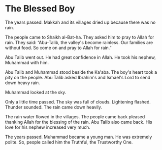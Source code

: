 The Blessed Boy
===============

The years passed. Makkah and its villages dried up because there was no
rain.

The people came to Shaikh al-Bat-ha. They asked him to pray to Allah for
rain. They said: “Abu-Talib, the valley's become rainless. Our families
are without food. So come on and pray to Allah for rain.”

Abu Talib went out. He had great confidence in Allah. He took his
nephew, Muhammad with him.

Abu Talib and Muhammad stood beside the Ka'aba. The boy's heart took a
pity on the people. Abu Talib asked Ibrahim's and Ismael's Lord to send
down heavy rain.

Muhammad looked at the sky.

Only a little time passed. The sky was full of clouds. Lightening
flashed. Thunder sounded. The rain came down heavily.

The rain water flowed in the villages. The people came back pleased
thanking Allah for the blessing of the rain. Abu Talib also came back.
His love for his nephew increased very much.

The years passed. Muhammad became a young man. He was extremely polite.
So, people called him the Truthful, the Trustworthy One.


